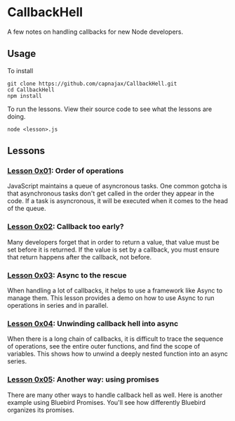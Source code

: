 # CallbackHell
A few notes on handling callbacks for new Node developers.

## Usage

To install
```
git clone https://github.com/capnajax/CallbackHell.git
cd CallbackHell
npm install
```
To run the lessons. View their source code to see what the 
lessons are doing.
```
node <lesson>.js
```

## Lessons


### [Lesson 0x01](0x01.js): Order of operations

JavaScript maintains a queue of asyncronous tasks. One common 
gotcha is that asynchronous tasks don't get called in the order
they appear in the code. If a task is asyncronous, it will be
executed when it comes to the head of the queue.

### [Lesson 0x02](0x02.js): Callback too early?

Many developers forget that in order to return a value, that 
value must be set before it is returned. If the value is set 
by a callback, you must ensure that return happens after the 
callback, not before.

### [Lesson 0x03](0x03.js): Async to the rescue

When handling a lot of callbacks, it helps to use a framework
like Async to manage them. This lesson provides a demo on how
to use Async to run operations in series and in parallel.

### [Lesson 0x04](0x04.js): Unwinding callback hell into async

When there is a long chain of callbacks, it is difficult
to trace the sequence of operations, see the entire outer
functions, and find the scope of variables. This shows how to
unwind a deeply nested function into an async series.

### [Lesson 0x05](0x05.js): Another way: using promises

There are many other ways to handle callback hell as well. 
Here is another example using Bluebird Promises. You'll see 
how differently Bluebird organizes its promises.